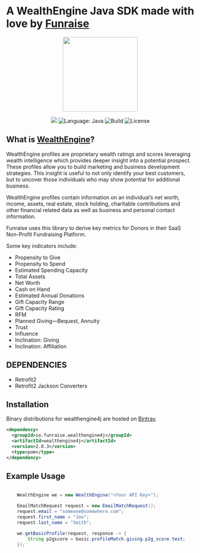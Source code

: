 # A WealthEngine Java SDK made with love by [Funraise](https://funraise.io)

<p align="center">
<img src="https://funraise.io/wp-content/uploads/2016/12/funny_green.png" width="200">
</p>

<p align="center">
<a href='https://bintray.com/jswenski/wealthengine4j/wealthengine4j/_latestVersion'><img src='https://api.bintray.com/packages/jswenski/wealthengine4j/wealthengine4j/images/download.svg'></a>
<img src="https://img.shields.io/badge/language-java-orange.svg" alt="Language: Java">
<img src="https://travis-ci.org/jmswenski/wealthengine4j.svg?branch=master" alt="Build">
<img src="https://img.shields.io/badge/license-Apache-000000.svg" alt="License">
</p>


## What is [WealthEngine](http://www.wealthengine.com/products-services/products/screen)?

WealthEngine profiles are proprietary wealth ratings and scores leveraging wealth intelligence
which provides deeper insight into a potential prospect. These profiles allow you to build marketing
and business development strategies. This insight is useful to not only identify
your best customers, but to uncover those individuals who may show
potential for additional business.

WealthEngine profiles contain information on an individual’s net worth, income, assets,
real estate, stock holding, charitable contributions and other financial
related data as well as business and personal contact information.

Funraise uses this library to derive key metrics for Donors in their SaaS Non-Profit Fundraising Platform.

Some key indicators include:

+ Propensity to Give
+ Propensity to Spend
+ Estimated Spending Capacity
+ Total Assets
+ Net Worth
+ Cash on Hand
+ Estimated Annual Donations
+ Gift Capacity Range
+ Gift Capacity Rating
+ RFM
+ Planned Giving—Bequest, Annuity
+ Trust
+ Influence
+ Inclination: Giving
+ Inclination: Affiliation


## DEPENDENCIES

 + Retrofit2
 + Retrofit2 Jackson Converters

 ## Installation

 Binary distributions for wealthengine4j are hosted on [Bintray](https://bintray.com/jswenski/wealthengine4j/wealthengine4j/).

```xml
<dependency>
  <groupId>io.funraise.wealthengine4j</groupId>
  <artifactId>wealthengine4j</artifactId>
  <version>2.0.3</version>
  <type>pom</type>
</dependency>
```


 ## Example Usage

```java

    WealthEngine we = new WealthEngine("<Your API Key>");

    EmailMatchRequest request = new EmailMatchRequest();
    request.email = "someone@somewhere.com";
    request.first_name = "Joe";
    request.last_name = "Smith";

    we.getBasicProfile(request, response -> {
        String p2gscore = basic.profileMatch.giving.p2g_score.text;
    });

```

